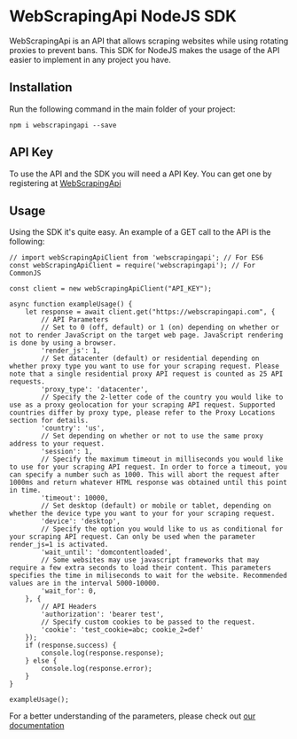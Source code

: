 # WebScrapingApi NodeJS SDK

WebScrapingApi is an API that allows scraping websites while using rotating proxies to prevent bans. This SDK for NodeJS makes the usage of the API easier to implement in any project you have.

## Installation

Run the following command in the main folder of your project:

```
npm i webscrapingapi --save
```

## API Key

To use the API and the SDK you will need a API Key. You can get one by registering at [WebScrapingApi](https://app.webscrapingapi.com/register)

## Usage

Using the SDK it's quite easy.
An example of a GET call to the API is the following:

```
// import webScrapingApiClient from 'webscrapingapi'; // For ES6
const webScrapingApiClient = require('webscrapingapi'); // For CommonJS

const client = new webScrapingApiClient("API_KEY");

async function exampleUsage() {
    let response = await client.get("https://webscrapingapi.com", {
        // API Parameters
        // Set to 0 (off, default) or 1 (on) depending on whether or not to render JavaScript on the target web page. JavaScript rendering is done by using a browser.
        'render_js': 1,
        // Set datacenter (default) or residential depending on whether proxy type you want to use for your scraping request. Please note that a single residential proxy API request is counted as 25 API requests.
        'proxy_type': 'datacenter',
        // Specify the 2-letter code of the country you would like to use as a proxy geolocation for your scraping API request. Supported countries differ by proxy type, please refer to the Proxy Locations section for details.
        'country': 'us',
        // Set depending on whether or not to use the same proxy address to your request.
        'session': 1,
        // Specify the maximum timeout in milliseconds you would like to use for your scraping API request. In order to force a timeout, you can specify a number such as 1000. This will abort the request after 1000ms and return whatever HTML response was obtained until this point in time.
        'timeout': 10000,
        // Set desktop (default) or mobile or tablet, depending on whether the device type you want to your for your scraping request.
        'device': 'desktop',
        // Specify the option you would like to us as conditional for your scraping API request. Can only be used when the parameter render_js=1 is activated.
        'wait_until': 'domcontentloaded',
        // Some websites may use javascript frameworks that may require a few extra seconds to load their content. This parameters specifies the time in miliseconds to wait for the website. Recommended values are in the interval 5000-10000.
        'wait_for': 0,
    }, {
        // API Headers
        'authorization': 'bearer test',
        // Specify custom cookies to be passed to the request.
        'cookie': 'test_cookie=abc; cookie_2=def'
    });
    if (response.success) {
        console.log(response.response);
    } else {
        console.log(response.error);
    }
} 

exampleUsage();
```

For a better understanding of the parameters, please check out [our documentation](https://docs.webscrapingapi.com/#request-parameters)
